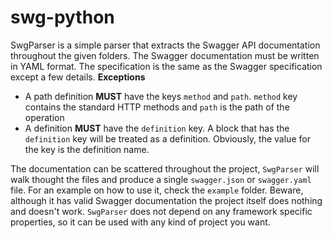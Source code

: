 # swg-python

SwgParser is a simple parser that extracts the Swagger API documentation throughout the given folders. The Swagger documentation must be written in
YAML format. The specification is the same as the Swagger specification except a few details.
**Exceptions**
- A path definition **MUST** have the keys `method` and `path`. `method` key contains the standard HTTP methods and `path` is the path of the operation
- A definition **MUST** have the `definition` key. A block that has the `definition` key will be treated as a definition. Obviously, the value for the key
  is the definition name.

The documentation can be scattered throughout the project, `SwgParser` will walk thought the files and produce a single `swagger.json` or `swagger.yaml`
file. For an example on how to use it, check the `example` folder. Beware, although it has valid Swagger documentation the project itself does nothing and
doesn't work. `SwgParser` does not depend on any framework specific properties, so it can be used with any kind of project you want.
